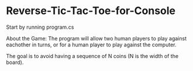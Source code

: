 # Reverse-Tic-Tac-Toe-for-Console

Start by running program.cs 

About the Game:
The program will allow two human players to play against eachother in turns, or for
a human player to play against the computer.

The goal is to avoid having a sequence of N coins (N is the width of the board).



